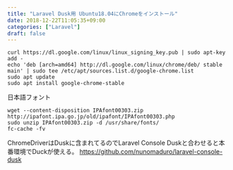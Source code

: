 ```yaml
---
title: "Laravel Dusk用 Ubuntu18.04にChromeをインストール"
date: 2018-12-22T11:05:35+09:00
categories: ["Laravel"]
draft: false
---
```


```
curl https://dl.google.com/linux/linux_signing_key.pub | sudo apt-key add -
echo 'deb [arch=amd64] http://dl.google.com/linux/chrome/deb/ stable main' | sudo tee /etc/apt/sources.list.d/google-chrome.list
sudo apt update
sudo apt install google-chrome-stable
```

日本語フォント
```
wget --content-disposition IPAfont00303.zip http://ipafont.ipa.go.jp/old/ipafont/IPAfont00303.php
sudo unzip IPAfont00303.zip -d /usr/share/fonts/
fc-cache -fv
```

ChromeDriverはDuskに含まれてるのでLaravel Console Duskと合わせると本番環境でDuckが使える。
https://github.com/nunomaduro/laravel-console-dusk
